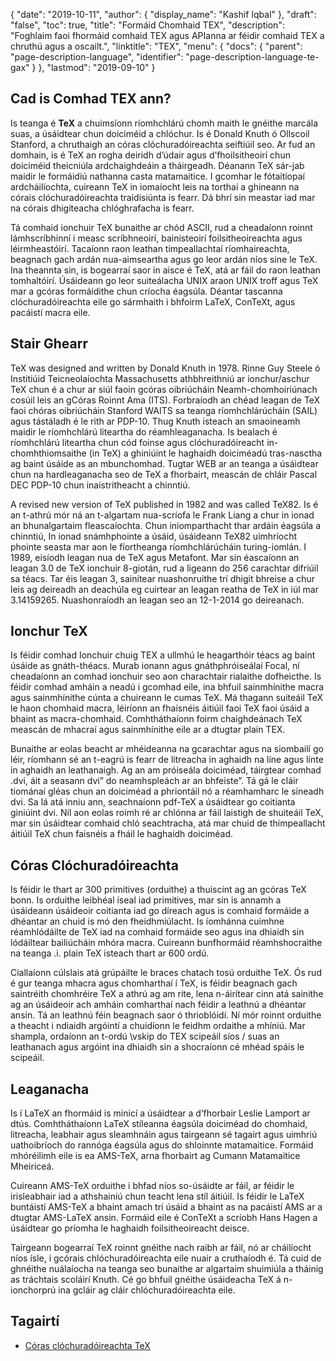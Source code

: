 {
  "date": "2019-10-11",
  "author": {
    "display_name": "Kashif Iqbal"
},
  "draft": "false",
  "toc": true,
  "title": "Formáid Chomhaid TEX",
  "description": "Foghlaim faoi fhormáid comhaid TEX agus APIanna ar féidir comhaid TEX a chruthú agus a oscailt.",
  "linktitle": "TEX",
  "menu": {
    "docs": {
      "parent": "page-description-language",
      "identifier": "page-description-language-te-gax"
}
},
  "lastmod": "2019-09-10"
}

## Cad is Comhad TEX ann? ##

Is teanga é **TeX** a chuimsíonn ríomhchlárú chomh maith le gnéithe marcála suas, a úsáidtear chun doiciméid a chlóchur. Is é Donald Knuth ó Ollscoil Stanford, a chruthaigh an córas clóchuradóireachta seiftiúil seo. Ar fud an domhain, is é TeX an rogha deiridh d’údair agus d’fhoilsitheoirí chun doiciméid theicniúla ardchaighdeáin a tháirgeadh. Déanann TeX sár-jab maidir le formáidiú nathanna casta matamaitice. I gcomhar le fótaitíopaí ardcháilíochta, cuireann TeX in iomaíocht leis na torthaí a ghineann na córais clóchuradóireachta traidisiúnta is fearr. Dá bhrí sin meastar iad mar na córais dhigiteacha chlóghrafacha is fearr.

Tá comhaid ionchuir TeX bunaithe ar chód ASCII, rud a cheadaíonn roinnt lámhscríbhinní i measc scríbhneoirí, bainisteoirí foilsitheoireachta agus léirmheastóirí. Tacaíonn raon leathan timpeallachtaí ríomhaireachta, beagnach gach ardán nua-aimseartha agus go leor ardán níos sine le TeX. Ina theannta sin, is bogearraí saor in aisce é TeX, atá ar fáil do raon leathan tomhaltóirí. Úsáideann go leor suiteálacha UNIX araon UNIX troff agus TeX mar a gcóras formáidithe chun críocha éagsúla. Déantar tascanna clóchuradóireachta eile go sármhaith i bhfoirm LaTeX, ConTeXt, agus pacáistí macra eile.

## Stair Ghearr ##

TeX was designed and written by Donald Knuth in 1978. Rinne Guy Steele ó Institiúid Teicneolaíochta Massachusetts athbhreithniú ar ionchur/aschur TeX chun é a chur ar siúl faoin gcóras oibriúcháin Neamh-chomhoiriúnach cosúil leis an gCóras Roinnt Ama (ITS). Forbraíodh an chéad leagan de TeX faoi chóras oibriúcháin Stanford WAITS sa teanga ríomhchlárúcháin (SAIL) agus tástáladh é le rith ar PDP-10. Thug Knuth isteach an smaoineamh maidir le ríomhchlárú liteartha do réamhleaganacha. Is bealach é ríomhchlárú liteartha chun cód foinse agus clóchuradóireacht in-chomhthiomsaithe (in TeX) a ghiniúint le haghaidh doiciméadú tras-nasctha ag baint úsáide as an mbunchomhad. Tugtar WEB ar an teanga a úsáidtear chun na hardleaganacha seo de TeX a fhorbairt, meascán de chláir Pascal DEC PDP-10 chun inaistritheacht a chinntiú.

A revised new version of TeX published in 1982 and was called TeX82. Is é an t-athrú mór ná an t-algartam nua-scríofa le Frank Liang a chur in ionad an bhunalgartaim fleascaíochta. Chun iniomparthacht thar ardáin éagsúla a chinntiú, In ionad snámhphointe a úsáid, úsáideann TeX82 uimhríocht phointe seasta mar aon le fíortheanga ríomhchlárúcháin turing-iomlán. I 1989, eisíodh leagan nua de TeX agus Metafont. Mar sin éascaíonn an leagan 3.0 de TeX ionchuir 8-giotán, rud a ligeann do 256 carachtar difriúil sa téacs. Tar éis leagan 3, sainítear nuashonruithe trí dhigit bhreise a chur leis ag deireadh an deachúla eg cuirtear an leagan reatha de TeX in iúl mar 3.14159265. Nuashonraíodh an leagan seo an 12-1-2014 go deireanach.

## Ionchur TeX ##

Is féidir comhad Ionchuir chuig TEX a ullmhú le heagarthóir téacs ag baint úsáide as gnáth-théacs. Murab ionann agus gnáthphróiseálaí Focal, ní cheadaíonn an comhad ionchuir seo aon charachtair rialaithe dofheicthe. Is féidir comhad amháin a neadú i gcomhad eile, ina bhfuil sainmhínithe macra agus sainmhínithe cúnta a chuireann le cumas TeX. Má thagann suiteáil TeX le haon chomhaid macra, léiríonn an fhaisnéis áitiúil faoi TeX faoi úsáid a bhaint as macra-chomhaid. Comhtháthaíonn foirm chaighdeánach TeX meascán de mhacraí agus sainmhínithe eile ar a dtugtar plain TEX.

Bunaithe ar eolas beacht ar mhéideanna na gcarachtar agus na siombailí go léir, ríomhann sé an t-eagrú is fearr de litreacha in aghaidh na líne agus línte in aghaidh an leathanaigh. Ag an am próiseála doiciméad, táirgtear comhad .dvi, áit a seasann dvi” do neamhspleách ar an bhfeiste”. Tá gá le cláir tiománaí gléas chun an doiciméad a phriontáil nó a réamhamharc le síneadh dvi. Sa lá atá inniu ann, seachnaíonn pdf-TeX a úsáidtear go coitianta giniúint dvi. Níl aon eolas roimh ré ar chlónna ar fáil laistigh de shuiteáil TeX, mar sin úsáidtear comhaid chló seachtracha, atá mar chuid de thimpeallacht áitiúil TeX chun faisnéis a fháil le haghaidh doiciméad.

## Córas Clóchuradóireachta ##

Is féidir le thart ar 300 primitives (orduithe) a thuiscint ag an gcóras TeX bonn. Is orduithe leibhéal íseal iad primitives, mar sin is annamh a úsáideann úsáideoir coitianta iad go díreach agus is comhaid formáide a dhéantar an chuid is mó den fheidhmiúlacht. Is íomhánna cuimhne réamhlódáilte de TeX iad na comhaid formáide seo agus ina dhiaidh sin lódáiltear bailiúcháin mhóra macra. Cuireann bunfhormáid réamhshocraithe na teanga .i. plain TeX isteach thart ar 600 ordú.

Ciallaíonn cúlslais atá grúpáilte le braces chatach tosú orduithe TeX. Ós rud é gur teanga mhacra agus chomharthaí í TeX, is féidir beagnach gach saintréith chomhréire TeX a athrú ag am rite, lena n-áirítear cinn atá sainithe ag an úsáideoir ach amháin comharthaí nach féidir a leathnú a dhéantar ansin. Tá an leathnú féin beagnach saor ó thrioblóidí. Ní mór roinnt orduithe a theacht i ndiaidh argóintí a chuidíonn le feidhm ordaithe a mhíniú. Mar shampla, ordaíonn an t-ordú \vskip do TEX scipeáil síos / suas an leathanach agus argóint ina dhiaidh sin a shocraíonn cé mhéad spáis le scipeáil.

## Leaganacha ##

Is í LaTeX an fhormáid is minicí a úsáidtear a d’fhorbair Leslie Lamport ar dtús. Comhtháthaíonn LaTeX stíleanna éagsúla doiciméad do chomhaid, litreacha, leabhair agus sleamhnáin agus tairgeann sé tagairt agus uimhriú uathoibríoch do rannóga éagsúla agus do shloinnte matamaitice. Formáid mhóréilimh eile is ea AMS-TeX, arna fhorbairt ag Cumann Matamaitice Mheiriceá.

Cuireann AMS-TeX orduithe i bhfad níos so-úsáidte ar fáil, ar féidir le irisleabhair iad a athshainiú chun teacht lena stíl áitiúil. Is féidir le LaTeX buntáistí AMS-TeX a bhaint amach trí úsáid a bhaint as na pacáistí AMS ar a dtugtar AMS-LaTeX ansin. Formáid eile é ConTeXt a scríobh Hans Hagen a úsáidtear go príomha le haghaidh foilsitheoireacht deisce.

Tairgeann bogearraí TeX roinnt gnéithe nach raibh ar fáil, nó ar cháilíocht níos ísle, i gcórais chlóchuradóireachta eile nuair a cruthaíodh é. Tá cuid de ghnéithe nuálaíocha na teanga seo bunaithe ar algartaim shuimiúla a tháinig as tráchtais scoláirí Knuth. Cé go bhfuil gnéithe úsáideacha TeX á n-ionchorprú ina gcláir ag cláir chlóchuradóireachta eile.

## Tagairtí ##

* [Córas clóchuradóireachta TeX](https://en.wikipedia.org/wiki/TeX)



